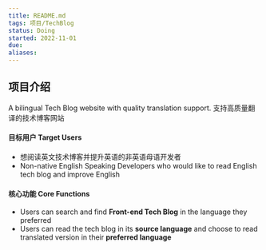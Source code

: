 ```yaml
---
title: README.md
tags: 项目/TechBlog
status: Doing
started: 2022-11-01
due: 
aliases: 
---
```

## 项目介绍
A bilingual Tech Blog website with quality translation support. 
支持高质量翻译的技术博客网站 
#### 目标用户 Target Users
- 想阅读英文技术博客并提升英语的非英语母语开发者 
- Non-native English Speaking Developers who would like to read English tech blog and improve English 
#### 核心功能 Core Functions
- Users can search and find **Front-end Tech Blog** in the language they preferred
- Users can read the tech blog in its **source language** and choose to read translated version in their **preferred language** 
